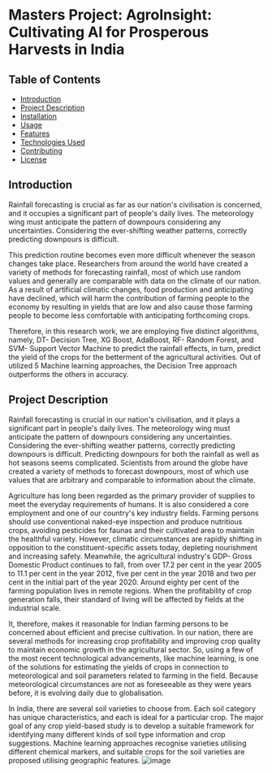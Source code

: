 # Masters Project: AgroInsight: Cultivating AI for Prosperous Harvests in India


## Table of Contents
- [Introduction](#introduction)
- [Project Description](#project-description)
- [Installation](#installation)
- [Usage](#usage)
- [Features](#features)
- [Technologies Used](#technologies-used)
- [Contributing](#contributing)
- [License](#license)

## Introduction

Rainfall forecasting is crucial as far as our nation's civilisation is concerned, and it occupies a significant part of people's daily lives. The meteorology wing must anticipate the pattern of downpours considering any uncertainties. Considering the ever-shifting weather patterns, correctly predicting downpours is difficult. 

This prediction routine becomes even more difficult whenever the season changes take place. Researchers from around the world have created a variety of methods for forecasting rainfall, most of which use random values and generally are comparable with data on the climate of our nation. As a result of artificial climatic changes, food production and anticipating have declined, which will harm the contribution of farming people to the economy by resulting in yields that are low and also cause those farming people to become less comfortable with anticipating forthcoming crops. 

Therefore, in this research work, we are employing five distinct algorithms, namely, DT- Decision Tree, XG Boost, AdaBoost, RF- Random Forest, and SVM- Support Vector Machine to predict the rainfall effects, in turn, predict the yield of the crops for the betterment of the agricultural activities. Out of utilized 5 Machine learning approaches, the Decision Tree approach outperforms the others in accuracy.



## Project Description

Rainfall forecasting is crucial in our nation's civilisation, and it plays a significant part in people's daily lives. The meteorology wing must anticipate the pattern of downpours considering any uncertainties. Considering the ever-shifting weather patterns, correctly predicting downpours is difficult. Predicting downpours for both the rainfall as well as hot seasons seems complicated. Scientists from around the globe have created a variety of methods to forecast downpours, most of which use values that are arbitrary and comparable to information about the climate.

Agriculture has long been regarded as the primary provider of supplies to meet the everyday requirements of humans. It is also considered a core employment and one of our country's key industry fields. Farming persons should use conventional naked-eye inspection and produce nutritious crops, avoiding pesticides for faunas and their cultivated area to maintain the healthful variety. However, climatic circumstances are rapidly shifting in opposition to the constituent-specific assets today, depleting nourishment and increasing safety. Meanwhile, the agricultural industry's GDP- Gross Domestic Product continues to fall, from over 17.2 per cent in the year 2005 to 11.1 per cent in the year 2012, five per cent in the year 2018 and two per cent in the initial part of the year 2020. Around eighty per cent of the farming population lives in remote regions. When the profitability of crop generation falls, their standard of living will be affected by fields at the industrial scale.

It, therefore, makes it reasonable for Indian farming persons to be concerned about efficient and precise cultivation. In our nation, there are several methods for increasing crop profitability and improving crop quality to maintain economic growth in the agricultural sector. So, using a few of the most recent technological advancements, like machine learning, is one of the solutions for estimating the yields of crops in connection to meteorological and soil parameters related to farming in the field. Because meteorological circumstances are not as foreseeable as they were years before, it is evolving daily due to globalisation.

In India, there are several soil varieties to choose from. Each soil category has unique characteristics, and each is ideal for a particular crop. The major goal of any crop yield-based study is to develop a suitable framework for identifying many different kinds of soil type information and crop suggestions. Machine learning approaches recognise varieties utilising different chemical markers, and suitable crops for the soil varieties are proposed utilising geographic features.
![image](https://github.com/SandeepRDiddi/agri-capstone2/assets/16812994/dc4919f1-87b8-4077-9bc7-3ce6875c7b4f)




